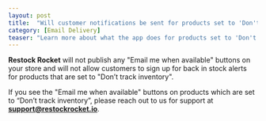 ```yaml
---
layout: post
title:  "Will customer notifications be sent for products set to 'Don't track inventory'?"
category: [Email Delivery]
teaser: "Learn more about what the app does for products set to 'Don't track inventory'"
---
```

**Restock Rocket** will not publish any "Email me when available" buttons on your store and will not allow customers to sign up for back in stock alerts for products that are set to "Don’t track inventory".

If you see the "Email me when available" buttons on products which are set to “Don’t track inventory”, please reach out to us for support at **support@restockrocket.io**.
